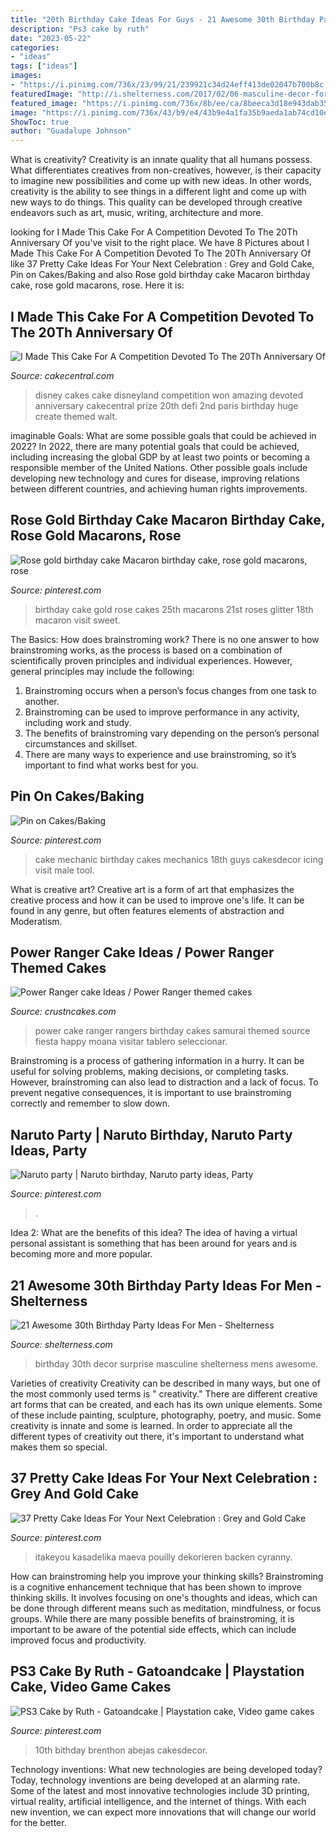 ```yaml
---
title: "20th Birthday Cake Ideas For Guys - 21 Awesome 30th Birthday Party Ideas For Men"
description: "Ps3 cake by ruth"
date: "2023-05-22"
categories:
- "ideas"
tags: ["ideas"]
images:
- "https://i.pinimg.com/736x/23/99/21/239921c34d24eff413de02047b700b8c.jpg"
featuredImage: "http://i.shelterness.com/2017/02/06-masculine-decor-for-surprise-party-mens-30th-birthday.jpg"
featured_image: "https://i.pinimg.com/736x/8b/ee/ca/8beeca3d18e943dab35426bd98f794da.jpg"
image: "https://i.pinimg.com/736x/43/b9/e4/43b9e4a1fa35b9aeda1ab74cd10ea072--mechanic-cake-male-birthday.jpg"
ShowToc: true
author: "Guadalupe Johnson"
---
```



What is creativity?
Creativity is an innate quality that all humans possess. What differentiates creatives from non-creatives, however, is their capacity to imagine new possibilities and come up with new ideas. In other words, creativity is the ability to see things in a different light and come up with new ways to do things. This quality can be developed through creative endeavors such as art, music, writing, architecture and more.

	

		
looking for I Made This Cake For A Competition Devoted To The 20Th Anniversary Of you've visit to the right place. We have 8 Pictures about I Made This Cake For A Competition Devoted To The 20Th Anniversary Of like 37 Pretty Cake Ideas For Your Next Celebration : Grey and Gold Cake, Pin on Cakes/Baking and also Rose gold birthday cake Macaron birthday cake, rose gold macarons, rose. Here it is:
		
    
## I Made This Cake For A Competition Devoted To The 20Th Anniversary Of

<img loading=lazy src="https://cdn001.cakecentral.com/gallery/2015/03/900_911149an4U_i-made-this-cake-for-a-competition-devoted-to-the-20th-anniversary-of-disneyland-parismy-disney-won-the-2nd-prize-this-cake-was-defi.jpg" onerror="this.onerror=null;this.src='https://tse1.mm.bing.net/th?id=OIP.jvyH6zBB4CIoNc9q-eA2ngHaR6&amp;pid=15.1';" alt="I Made This Cake For A Competition Devoted To The 20Th Anniversary Of">

_Source: cakecentral.com_

>disney cakes cake disneyland competition won amazing devoted anniversary cakecentral prize 20th defi 2nd paris birthday huge create themed walt. 

	

imaginable Goals: What are some possible goals that could be achieved in 2022?
In 2022, there are many potential goals that could be achieved, including increasing the global GDP by at least two points or becoming a responsible member of the United Nations. Other possible goals include developing new technology and cures for disease, improving relations between different countries, and achieving human rights improvements.

    
## Rose Gold Birthday Cake Macaron Birthday Cake, Rose Gold Macarons, Rose

<img loading=lazy src="https://i.pinimg.com/736x/c6/42/07/c64207daedacd4ff4c6da9f8ef278bfc.jpg" onerror="this.onerror=null;this.src='https://tse1.mm.bing.net/th?id=OIP.JmudR6CJirIOy4UjVcbXQwHaKX&amp;pid=15.1';" alt="Rose gold birthday cake Macaron birthday cake, rose gold macarons, rose">

_Source: pinterest.com_

>birthday cake gold rose cakes 25th macarons 21st roses glitter 18th macaron visit sweet. 

	

The Basics: How does brainstroming work?
There is no one answer to how brainstroming works, as the process is based on a combination of scientifically proven principles and individual experiences. However, general principles may include the following:
1. Brainstroming occurs when a person’s focus changes from one task to another.
2. Brainstroming can be used to improve performance in any activity, including work and study.
3. The benefits of brainstroming vary depending on the person’s personal circumstances and skillset.
4. There are many ways to experience and use brainstroming, so it’s important to find what works best for you.

    
## Pin On Cakes/Baking

<img loading=lazy src="https://i.pinimg.com/736x/43/b9/e4/43b9e4a1fa35b9aeda1ab74cd10ea072--mechanic-cake-male-birthday.jpg" onerror="this.onerror=null;this.src='https://tse4.mm.bing.net/th?id=OIP.6oublQoWadG-KmSFZNM-GwHaJ4&amp;pid=15.1';" alt="Pin on Cakes/Baking">

_Source: pinterest.com_

>cake mechanic birthday cakes mechanics 18th guys cakesdecor icing visit male tool. 

	

What is creative art?
Creative art is a form of art that emphasizes the creative process and how it can be used to improve one's life. It can be found in any genre, but often features elements of abstraction and Moderatism.

    
## Power Ranger Cake Ideas / Power Ranger Themed Cakes

<img loading=lazy src="http://www.crustncakes.com/blog/wp-content/uploads/2015/11/522de0be1afb1ccae615ea5d180eabad.jpg" onerror="this.onerror=null;this.src='https://tse2.mm.bing.net/th?id=OIP.PFz-nBn6BrVqCb-6OP2HzwHaLD&amp;pid=15.1';" alt="Power Ranger cake Ideas / Power Ranger themed cakes">

_Source: crustncakes.com_

>power cake ranger rangers birthday cakes samurai themed source fiesta happy moana visitar tablero seleccionar. 

	

Brainstroming is a process of gathering information in a hurry. It can be useful for solving problems, making decisions, or completing tasks. However, brainstroming can also lead to distraction and a lack of focus. To prevent negative consequences, it is important to use brainstroming correctly and remember to slow down.

    
## Naruto Party | Naruto Birthday, Naruto Party Ideas, Party

<img loading=lazy src="https://i.pinimg.com/736x/23/99/21/239921c34d24eff413de02047b700b8c.jpg" onerror="this.onerror=null;this.src='https://tse1.mm.bing.net/th?id=OIP.NUOW_hWpdJ2N9MfaQNOCFwHaFj&amp;pid=15.1';" alt="Naruto party | Naruto birthday, Naruto party ideas, Party">

_Source: pinterest.com_

>. 

	

Idea 2: What are the benefits of this idea?
The idea of having a virtual personal assistant is something that has been around for years and is becoming more and more popular.

    
## 21 Awesome 30th Birthday Party Ideas For Men - Shelterness

<img loading=lazy src="http://i.shelterness.com/2017/02/06-masculine-decor-for-surprise-party-mens-30th-birthday.jpg" onerror="this.onerror=null;this.src='https://tse3.mm.bing.net/th?id=OIP.ZfLyTnOENfuo5ZbQCAvAEgHaE7&amp;pid=15.1';" alt="21 Awesome 30th Birthday Party Ideas For Men - Shelterness">

_Source: shelterness.com_

>birthday 30th decor surprise masculine shelterness mens awesome. 

	

Varieties of creativity
Creativity can be described in many ways, but one of the most commonly used terms is " creativity." There are different creative art forms that can be created, and each has its own unique elements. Some of these include painting, sculpture, photography, poetry, and music. Some creativity is innate and some is learned. In order to appreciate all the different types of creativity out there, it's important to understand what makes them so special.

    
## 37 Pretty Cake Ideas For Your Next Celebration : Grey And Gold Cake

<img loading=lazy src="https://i.pinimg.com/736x/8b/ee/ca/8beeca3d18e943dab35426bd98f794da.jpg" onerror="this.onerror=null;this.src='https://tse1.mm.bing.net/th?id=OIP.NAecNfwf_yMnXzMcAX11MAHaN4&amp;pid=15.1';" alt="37 Pretty Cake Ideas For Your Next Celebration : Grey and Gold Cake">

_Source: pinterest.com_

>itakeyou kasadelika maeva pouilly dekorieren backen cyranny. 

	

How can brainstroming help you improve your thinking skills?
Brainstroming is a cognitive enhancement technique that has been shown to improve thinking skills. It involves focusing on one's thoughts and ideas, which can be done through different means such as meditation, mindfulness, or focus groups. While there are many possible benefits of brainstroming, it is important to be aware of the potential side effects, which can include improved focus and productivity.

    
## PS3 Cake By Ruth - Gatoandcake | Playstation Cake, Video Game Cakes

<img loading=lazy src="https://i.pinimg.com/736x/88/24/3f/88243f370a4bcd9e2d84223e1a17687c.jpg" onerror="this.onerror=null;this.src='https://tse3.mm.bing.net/th?id=OIP.-KeuLW0D_92usYA8vJfjzwHaJ1&amp;pid=15.1';" alt="PS3 Cake by Ruth - Gatoandcake | Playstation cake, Video game cakes">

_Source: pinterest.com_

>10th bithday brenthon abejas cakesdecor. 

	

Technology inventions: What new technologies are being developed today?
Today, technology inventions are being developed at an alarming rate. Some of the latest and most innovative technologies include 3D printing, virtual reality, artificial intelligence, and the internet of things. With each new invention, we can expect more innovations that will change our world for the better.

